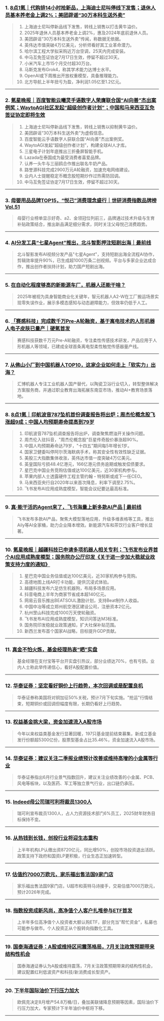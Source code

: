 ### 1. [8点1氪｜代购排14小时抢新品，上海迪士尼叫停线下发售；退休人员基本养老金上调2%；美团辟谣“30万本科生送外卖”](https://36kr.com/p/3373791315187716?f=rss)

> 1. 上海迪士尼叫停新品线下发售，转线上销售以打击黄牛溢价。  
> 2. 2025年退休人员基本养老金上调2%，惠及2024年底前退休人员。  
> 3. 美团辟谣“30万本科生送外卖”传闻，称数据无依据。  
> 4. 英伟达市值突破4万亿美元，分析师看好其工业革命潜力。  
> 5. 哈尔滨工程大学拟采购近万台空调，25天内完成安装。  
> 6. 中马互免签证协定7月17日生效，停留不超过30天。  
> 7. 小米汽车上市15个月交付超30万台。  
> 8. 马斯克发布Grok4，称其学术能力达博士水平。  
> 9. OpenAI或下周推出开放权重模型，具备推理能力。  
> 10. 北方导航上半年扭亏为盈，净利润1.05亿至1.2亿元。

---


### 2. [氪星晚报｜百度智能云曦灵手语数字人荣膺联合国“AI向善”杰出案例奖；WaytoAGI社区发起“超级创作者计划”；中国和马来西亚互免签证协定即将生效](https://36kr.com/p/3373040750499840?f=rss)

> 1. 上海迪士尼叫停新品线下发售，转线上销售以抑制黄牛溢价。  
> 2. 美团辟谣“30万本科生送外卖”为虚假信息。  
> 3. 百度智能云手语数字人获联合国“AI向善”杰出案例奖。  
> 4. WaytoAGI发起“超级创作者计划”，构建全球AI人才库。  
> 5. 三星电子计划年底推出三折叠屏智能手机。  
> 6. Lazada在泰国成为最受消费者喜爱品牌。  
> 7. 认养一头牛与三丽鸥合作推出联名牛奶产品。  
> 8. 路誉源科技完成2900万元A轮融资，加速充电网络建设。  
> 9. 业内人士提醒稳定币概念股短期炒作过热需防回调。  
> 10. 中马互免签证协定7月17日生效，停留不超过30天。

---


### 3. [母婴用品品牌TOP15，“悦己”消费理念盛行｜世研消费指数品牌榜Vol.51](https://36kr.com/p/3372956971669250?f=rss)

> 母婴行业榜单显示好奇、a2、金领冠位列前三，品牌通过技术升级与生育补贴政策结合，推出新品满足细分需求，同时关注父母悦己消费趋势。

---


### 4. [AI分发工具“七星Agent”推出，北斗智影押注短剧出海｜最前线](https://36kr.com/p/3364117259880194?f=rss)

> 北斗智影发布AI视频分发产品"七星Agent"，支持短剧出海全流程AI协作，剪辑效率提升90%，已生成超1000万条二创视频。平台与多家企业达成合作，推出创作者扶持计划，助力国产短剧出海。

---


### 5. [在自动化程度够高的新能源车厂，机器人还能干啥？](https://36kr.com/p/3372569364878857?f=rss)

> 2025年被视为具身智能商业化关键年，智元机器人A2-W在工厂搬运场景实现零失误作业，展示多模态感知与动态避障能力，但效率仍低于人工。

---


### 6. [「赛感科技」完成数千万Pre-A轮融资，基于离电技术的人形机器人电子皮肤已量产｜硬氪首发](https://36kr.com/p/3365575385384964?f=rss)

> 赛感科技获数千万元Pre-A轮融资，专注柔性传感技术研发，产品应用于人形机器人等领域，已建成全球首条离电型柔性触觉传感器量产线。

---


### 7. [从佛山小厂到中国机器人TOP10，这家企业如何走上「软实力」出海？](https://36kr.com/p/3372428670685958?f=rss)

> 汇博机器人专注工业机器人国产替代，以陶瓷卫浴行业切入，转型整体解决方案服务商，并通过职业教育出海拓展东南亚市场，推动AI+教育场景落地。

---


### 8. [8点1氪｜印航波音787坠机首份调查报告将出炉；周杰伦概念股飞涨超9成；中国人均预期寿命提高到79岁](https://36kr.com/p/3372369873064964?f=rss)

> 1. 印航波音787坠机调查报告将出炉，调查聚焦燃油开关操作问题。  
> 2. 周杰伦入驻抖音，"周杰伦概念股"巨星传奇股价暴涨超90%。  
> 3. 中国人均预期寿命达79岁，"十四五"期间每5年增长1岁。  
> 4. 国家卫健委叫停阿尔茨海默病手术，称其安全性有效性缺乏证据。  
> 5. 美股三大指数集体收涨，英伟达市值一度突破4万亿美元。  
> 6. 英皇国际亏损48.4亿港元，166亿港元债务逾期或触发偿债要求。  
> 7. 星巴克中国业务竞购估值或达100亿美元，近30家机构参与。  
> 8. 苹果内部人士透露硬件工程主管约翰・特努斯或成下一任CEO。  
> 9. 马来西亚央行自2020年以来首次降息，利率下调至2.75%。  
> 10. 飞书发布AI应用成熟度模型，智能会议纪要达最高标准。

---


### 9. [真·能干活的Agent来了，飞书海量上新多款AI产品 | 最前线](https://36kr.com/p/3371623528452615?f=rss)

> 飞书发布多款AI产品，聚焦大模型落地应用，升级多维表格等工具，推出Aily等AI全家桶，助力企业降本增效。新能源汽车和茶饮行业客户增长显著。

---


### 10. [氪星晚报｜越疆科技已申请多项机器人相关专利；飞书发布业界首个AI应用成熟度模型；国务院办公厅印发《关于进一步加大稳就业政策支持力度的通知》](https://36kr.com/p/3371443653546246?f=rss)

> 1. 星巴克中国业务估值或达100亿美元，近30家机构参与竞购。  
> 2. 高德地图上线AR打卡功能，提供沉浸式体验。  
> 3. 越疆科技发布六足仿生机器狗，布局多场景应用。  
> 4. 抖音电商上半年为商家节省成本超140亿元。  
> 5. 网易云音乐推出BEATSOUL激励计划，支持Beat制作人收益。  
> 6. 中国中冶等成立郑州航空港区建设公司，注册资本2亿元。  
> 7. 杭州罡山科技完成1000万天使轮融资。  
> 8. 飞书发布AI应用成熟度模型，知识问答达M3标准。  
> 9. 国务院印发稳就业政策通知，扩大社保补贴范围。  
> 10. 新西兰发布首个国家AI战略，目标提升GDP贡献。

---


### 11. [真金不怕火炼，基金经理热衷“晒”实盘](https://36kr.com/newsflashes/3373801916897281?f=rss)

> 基金经理在支付宝等平台开实盘引热议，部分业绩达70%，也有亏损。业内人士称此举传递信心，看好A股配置价值。

---


### 12. [华泰证券：坚定看好铜价上行趋势，本次回调或是配置良机](https://36kr.com/newsflashes/3373798410573828?f=rss)

> 华泰证券称美国将对铜加征50%关税，预计7月下旬实施。"抢运"行情结束，短期铜价或回调但幅度有限，长期仍看好上行趋势。

---


### 13. [权益基金挑大梁，资金加速流入A股市场](https://36kr.com/newsflashes/3373795840792577?f=rss)

> 今年以来权益类基金发行显著回暖，197只基金提前结束募集，新成立基金发行份额超5300亿份，股票型基金占比35.46%，资金加速流入A股市场。

---


### 14. [华泰证券：建议关注二季报业绩预计改善或维持高增的小金属等行业](https://36kr.com/newsflashes/3373793381046021?f=rss)

> 华泰证券指出6月行业景气指数回升，建议关注业绩改善的小金属、PCB、风电等板块，以及医药、军工等独立景气行业，出口链仍承压。

---


### 15. [Indeed母公司瑞可利将裁员1300人](https://36kr.com/newsflashes/3373792147871746?f=rss)

> 瑞可利宣布裁员1300人，占人力资源技术部门6%员工，2025财年财务目标保持不变。

---


### 16. [从热钱到长钱，创投行业将迎生态重构](https://36kr.com/newsflashes/3373789873166344?f=rss)

> 上半年机构LP认缴出资8720亿元，同比增50%，创投市场投资退出活跃。政策支持下政府和国资LP更积极，行业生态正加速转型。

---


### 17. [估值约7000万欧元，家乐福出售法国9家门店](https://36kr.com/newsflashes/3373786170398721?f=rss)

> 家乐福出售法国9家门店，U超市和英特马诗接手，交易估值7000万欧元，预计2026年完成。

---


### 18. [指数投资成新风尚，高净值个人客户扎堆参与ETF首发](https://36kr.com/newsflashes/3373784643901192?f=rss)

> 上半年多位高净值个人投资者大额认购ETF，部分充当"帮忙资金"，私募也可能参与做市。个人投资正从个股转向指数化工具。

---


### 19. [国泰海通证券：A股或维持区间震荡格局，7月关注政策预期带来结构性机会](https://36kr.com/newsflashes/3373783796914182?f=rss)

> 国泰海通证券认为A股或维持震荡，7月关注政策预期带来的结构性机会，建议配置红利低波资产和科技/新消费成长型资产。

---


### 20. [下半年国际油价下行压力加大](https://36kr.com/newsflashes/3373779068688135?f=rss)

> 欧佩克决定8月增产54.8万桶/日，叠加美联储降息预期等因素，国际油价下行压力加大，专家预计下半年油价中枢将下移。

---

